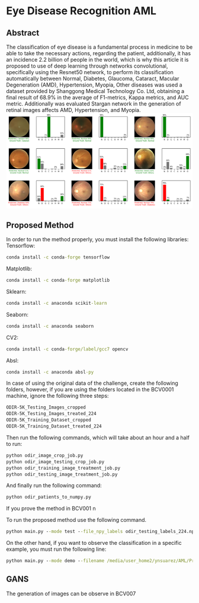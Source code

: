 # Eye Disease Recognition AML
## Abstract
The classification of eye disease is a fundamental process in medicine to be able to take the necessary actions, regarding the patient, additionally, it has an incidence 2.2 billion of people in the world, which is why this article it is proposed to use of deep learning through networks convolutional, specifically using the Resnet50 network, to perform its classification automatically between Normal, Diabetes, Glaucoma, Cataract, Macular Degeneration (AMD), Hypertension, Myopia, Other diseases was used a dataset provided by Shanggong Medical Technology Co. Ltd, obtaining a final result of 68.9\% in the average of F1-metrics, Kappa metrics, and AUC metric.   Additionally was evaluated Stargan network in the generation of retinal images affects AMD, Hypertension, and Myopia. 
![Results](OutputResults.png)
## Proposed Method
In order to run the method properly, you must install the following libraries:  
Tensorflow:
```cmd 
conda install -c conda-forge tensorflow 
```
Matplotlib:
```cmd 
conda install -c conda-forge matplotlib
```
Sklearn:
```cmd 
conda install -c anaconda scikit-learn
```
Seaborn:
```cmd 
conda install -c anaconda seaborn
```
CV2:
```cmd 
conda install -c conda-forge/label/gcc7 opencv
```
Absl:
```cmd 
conda install -c anaconda absl-py
```


In case of using the original data of the challenge, create the following folders, however, if you are using the folders located in the BCV0001 machine, ignore the following three steps: 
```cmd
ODIR-5K_Testing_Images_cropped
ODIR-5K_Testing_Images_treated_224
ODIR-5K_Training_Dataset_cropped
ODIR-5K_Training_Dataset_treated_224
```
Then run the following commands, which will take about an hour and a half to run:
```cmd
python odir_image_crop_job.py
python odir_image_testing_crop_job.py
python odir_training_image_treatment_job.py
python odir_testing_image_treatment_job.py
```
And finally run the following command:
```cmd
python odir_patients_to_numpy.py
```
If you prove the method in BCV001 n

To run the proposed method use the following command.
```cmd
python main.py --mode test --file_npy_labels odir_testing_labels_224.npy --file_npy odir_testing_224.npy --folder results
```
On the other hand, if you want to observe the classification in a specific example, you must run the following line:
```cmd
python main.py --mode demo --filename /media/user_home2/ynsuarez/AML/Proyecti/ODIR-5K/Testing_Images_treated_224/1000_left.jpg
```

## GANS

The generation of images can be observe in BCV007 

